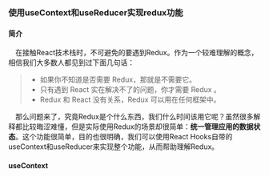 ### 使用useContext和useReducer实现redux功能

#### 简介
&emsp;在接触React技术栈时，不可避免的要遇到Redux。作为一个较难理解的概念，相信我们大多数人都见到过下面几句话：

> - 如果你不知道是否需要 Redux，那就是不需要它。
> - 只有遇到 React 实在解决不了的问题，你才需要 Redux 。
> - Redux 和 React 没有关系，Redux 可以用在任何框架中。

&emsp;那么问题来了，究竟Redux是个什么东西，我们什么时间该用它呢？虽然很多解释都比较晦涩难懂，但是实际使用Redux的场景却很简单：**统一管理应用的数据状态**。这个功能很简单，目的也很明确，我们可以使用React Hooks自带的useContext和useReducer来实现整个功能，从而帮助理解Redux。

#### useContext
&emsp;